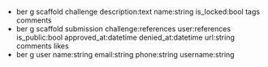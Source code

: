 * ber g scaffold challenge description:text name:string is_locked:bool tags comments
* ber g scaffold submission challenge:references user:references is_public:bool approved_at:datetime denied_at:datetime url:string comments likes
* ber g user name:string email:string phone:string username:string
